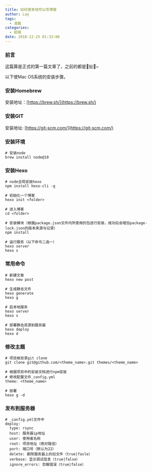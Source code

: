 ```yaml
---
title: 如何使本地可以写博客
author: Lay
tags:
  - 凌晨
categories:
  - 前端
date: 2018-12-25 01:33:00
---
```

### 前言

这篇算是正式的第一篇文章了，之前的都是🦐扯🥚~
 
以下使Mac OS系统的安装步骤。

### 安装Homebrew

安装地址：[https://brew.sh/](https://brew.sh/)

### 安装GIT

安装地址: [https://git-scm.com/](https://git-scm.com/)

### 安装环境

```
# 安装node
brew install node@10
```

### 安装Hexo

```
# node全局安装hexo
npm install hexo-cli -g

# 初始化一个博客
hexo init <folder>

# 进入博客
cd <folder>

# 安装模块（根据package.json文件内所使用的包进行安装，成功后会增加package-lock.json的版本来源与记录）
npm install

# 运行服务（以下命令二选一）
hexo server
hexo s
```

### 常用命令

```
# 新建文章
hexo new post

# 生成静态文件
hexo generate
hexo g 

# 启本地服务
hexo server
hexo s 

# 部署静态资源到服务器
hexo deploy
hexo d
```

### 修改主题

```
# 项目根目录git clone
git clone git@github.com/<theme_name>.git themes/<theme_name>

# 根据项目中的安装文档进行npm安装
# 修改配置文件_config.yml
theme: <theme_name>

# 部署
hexo g -d
```

### 发布到服务器

```
# _config.yml文件中
deploy:
  type: rsync
  host: 服务器ip地址
  user: 使用者名称
  root: 项目地址（绝对路径）
  port: 端口号（默认为22）
  delete: 删除服务器上的旧文件（true|fasle）
  verbose: 显示调试信息（true|false）	
  ignore_errors: 忽略错误（true|false）
```